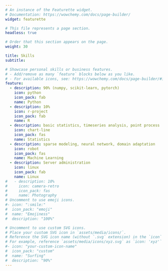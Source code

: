 ```yaml
---
# An instance of the Featurette widget.
# Documentation: https://wowchemy.com/docs/page-builder/
widget: featurette

# This file represents a page section.
headless: true

# Order that this section appears on the page.
weight: 30

title: Skills
subtitle:

# Showcase personal skills or business features.
# - Add/remove as many `feature` blocks below as you like.
# - For available icons, see: https://wowchemy.com/docs/page-builder/#icons
feature:
  - description: 90% (numpy, scikit-learn, pytorch)
    icon: python
    icon_pack: fab
    name: Python
  - description: 10%
    icon: r-project
    icon_pack: fab
    name: R
  - description: basic statistics, timeseries analysis, point process
    icon: chart-line
    icon_pack: fas
    name: Statistics
  - description: sparse modeling, neural network, domain adaptation
    icon: robot
    icon_pack: fas
    name: Machine Learning
  - description: Server administration
    icon: linux
    icon_pack: fab
    name: Linux
#   - description: 10%
#     icon: camera-retro
#     icon_pack: fas
#     name: Photography
# Uncomment to use emoji icons.
#- icon: ":smile:"
#  icon_pack: "emoji"
#  name: "Emojiness"
#  description: "100%"

# Uncomment to use custom SVG icons.
# Place your custom SVG icon in `assets/media/icons/`.
# Reference the SVG icon name (without `.svg` extension) in the `icon` field.
# For example, reference `assets/media/icons/xyz.svg` as `icon: 'xyz'`
#- icon: "your-custom-icon-name"
#  icon_pack: "custom"
#  name: "Surfing"
#  description: "90%"
---
```


